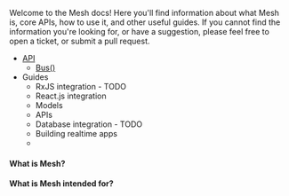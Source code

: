 Welcome to the Mesh docs! Here you'll find information about what Mesh is, core APIs, how to use it, and other
useful guides. If you cannot find the information you're looking for, or have a suggestion, please feel free to
open a ticket, or submit a pull request.

- [API](./api.md)
  - [Bus()](./api.md#bus)
- Guides
  - RxJS integration - TODO
  - React.js integration
  - Models
  - APIs
  - Database integration - TODO
  - Building realtime apps
  -

#### What is Mesh?

#### What is Mesh intended for?
